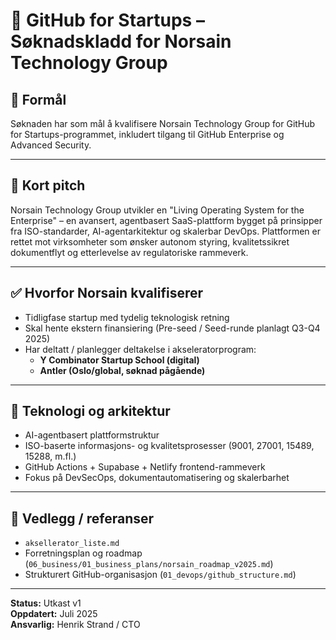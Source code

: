 # 📝 GitHub for Startups – Søknadskladd for Norsain Technology Group

## 📌 Formål
Søknaden har som mål å kvalifisere Norsain Technology Group for GitHub for Startups-programmet, inkludert tilgang til GitHub Enterprise og Advanced Security.

---

## 🧠 Kort pitch

Norsain Technology Group utvikler en "Living Operating System for the Enterprise" – en avansert, agentbasert SaaS-plattform bygget på prinsipper fra ISO-standarder, AI-agentarkitektur og skalerbar DevOps. Plattformen er rettet mot virksomheter som ønsker autonom styring, kvalitetssikret dokumentflyt og etterlevelse av regulatoriske rammeverk.

---

## ✅ Hvorfor Norsain kvalifiserer

- Tidligfase startup med tydelig teknologisk retning
- Skal hente ekstern finansiering (Pre-seed / Seed-runde planlagt Q3-Q4 2025)
- Har deltatt / planlegger deltakelse i akseleratorprogram:
  - **Y Combinator Startup School (digital)**
  - **Antler (Oslo/global, søknad pågående)**

---

## 🔐 Teknologi og arkitektur

- AI-agentbasert plattformstruktur
- ISO-baserte informasjons- og kvalitetsprosesser (9001, 27001, 15489, 15288, m.fl.)
- GitHub Actions + Supabase + Netlify frontend-rammeverk
- Fokus på DevSecOps, dokumentautomatisering og skalerbarhet

---

## 📎 Vedlegg / referanser

- `aksellerator_liste.md`  
- Forretningsplan og roadmap (`06_business/01_business_plans/norsain_roadmap_v2025.md`)
- Strukturert GitHub-organisasjon (`01_devops/github_structure.md`)

---

**Status:** Utkast v1  
**Oppdatert:** Juli 2025  
**Ansvarlig:** Henrik Strand / CTO
